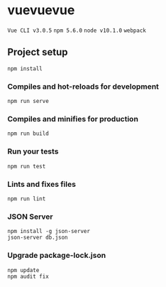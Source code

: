 # vuevuevue

`Vue CLI v3.0.5`
`npm 5.6.0`
`node v10.1.0`
`webpack`

## Project setup
```
npm install
```

### Compiles and hot-reloads for development
```
npm run serve
```

### Compiles and minifies for production
```
npm run build
```

### Run your tests
```
npm run test
```

### Lints and fixes files
```
npm run lint
```
### JSON Server
```
npm install -g json-server
json-server db.json
```
### Upgrade package-lock.json
```
npm update
npm audit fix
```
